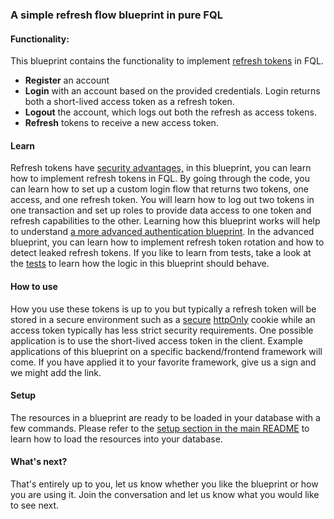### A simple refresh flow blueprint in pure FQL 

#### Functionality:

This blueprint contains the functionality to implement [refresh tokens](https://auth0.com/blog/refresh-tokens-what-are-they-and-when-to-use-them/) in FQL. 

- **Register** an account
- **Login** with an account based on the provided credentials. Login returns both a short-lived access token as a refresh token. 
- **Logout** the account, which logs out both the refresh as access tokens. 
- **Refresh** tokens to receive a new access token. 

#### Learn

Refresh tokens have [security advantages,](https://stackoverflow.com/questions/3487991/why-does-oauth-v2-have-both-access-and-refresh-tokens?rq=1) in this blueprint, you can learn how to implement refresh tokens in FQL. By going through the code, you can learn how to set up a custom login flow that returns two tokens, one access, and one refresh token. You will learn how to log out two tokens in one transaction and set up roles to provide data access to one token and refresh capabilities to the other. Learning how this blueprint works will help to understand [a more advanced authentication blueprint](https://github.com/fauna-brecht/fauna-blueprints/tree/main/official/auth/refresh-tokens-advanced). In the advanced blueprint, you can learn how to implement refresh token rotation and how to detect leaked refresh tokens. If you like to learn from tests, take a look at the [tests](https://github.com/fauna-brecht/fauna-blueprints/tree/main/official/auth/refresh-tokens-advanced/tests) to learn how the logic in this blueprint should behave.

#### How to use

How you use these tokens is up to you but typically a refresh token will be stored in a secure environment such as a [secure](https://owasp.org/www-community/controls/SecureCookieAttribute) [httpOnly](https://owasp.org/www-community/HttpOnly) cookie while an access token typically has less strict security requirements. One possible application is to use the short-lived access token in the client. Example applications of this blueprint on a specific backend/frontend framework will come. If you have applied it to your favorite framework, give us a sign and we might add the link. 

#### Setup

The resources in a blueprint are ready to be loaded in your database with a few commands. Please refer to the [setup section in the main README](https://github.com/fauna-brecht/fauna-blueprints/blob/main/README.md#set-up-a-blueprint) to learn how to load the resources into your database. 

#### What's next?

That's entirely up to you, let us know whether you like the blueprint or how you are using it. Join the conversation <insert forum announcement> and let us know what you would like to see next.

